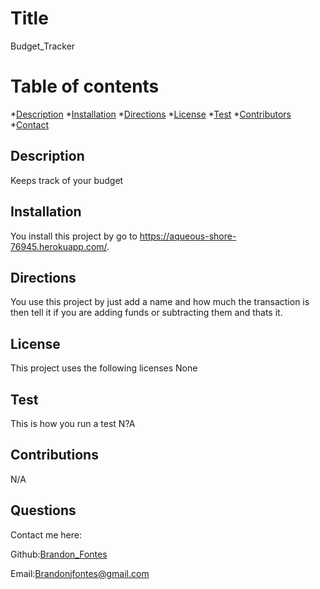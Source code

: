 
  # Title
  Budget_Tracker  
    
  # Table of contents
  *[Description](#Description)
  *[Installation](#Install)
  *[Directions](#Directions)
  *[License](#License)
  *[Test](#Test)
  *[Contributors](#Contribution)
  *[Contact](#Contact)


  ## Description
  Keeps track of your budget

  ## Installation
  You install this project by go to https://aqueous-shore-76945.herokuapp.com/.

  ## Directions
  You use this project by just add a name and how much the transaction is then tell it if you are adding funds or subtracting them and thats it.

  ## License
  
  This project uses the following licenses None 
  

  ## Test
  This is how you run a test N?A

  ## Contributions
  N/A

  

  ## Questions
  Contact me here:

  Github:[Brandon_Fontes](https://github.com/Brandon_Fontes)

  Email:[Brandonjfontes@gmail.com](mailto:Brandonjfontes@gmail.com)
